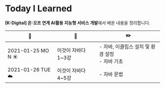 # Today I Learned

**[K-Digital] 온·오프 연계 AI활용 지능형 서비스 개발**에서 배운 내용을 정리합니다.



| :calendar:             | :book:              | :pencil2:                                           |
| ---------------------- | ------------------- | --------------------------------------------------- |
| 2021-01-25 ​MO​N​ :sunny: | 이것이 자바다 1~3강 | - 자바, 이클립스 설치 및 환경 설정<br />- 자바 기초 |
| 2021-01-26 TUE :cloud: | 이것이 자바다 4~5강 | - 자바 문법                                         |

